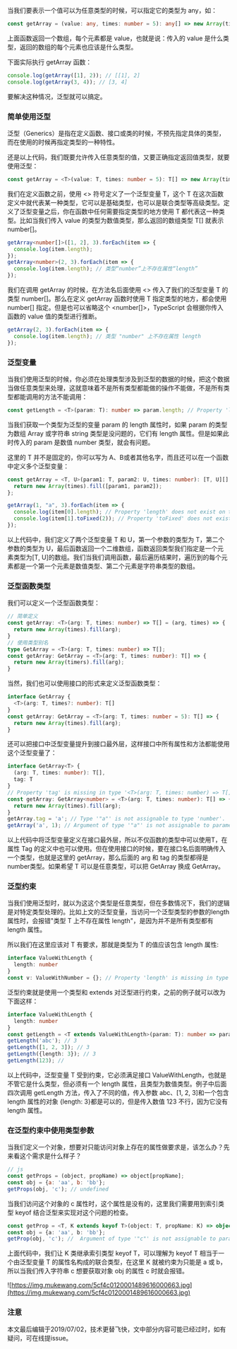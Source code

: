 当我们要表示一个值可以为任意类型的时候，可以指定它的类型为 any，如：

``` typescript
const getArray = (value: any, times: number = 5): any[] => new Array(times).fill(value)
```
上面函数返回一个数组，每个元素都是 value，也就是说：传入的 value 是什么类型，返回的数组的每个元素也应该是什么类型。

下面实际执行 getArray 函数：

``` typescript
console.log(getArray([1], 2)); // [[1], 2]
console.log(getArray(3, 4)); // [3, 4]
```

要解决这种情况，泛型就可以搞定。

### 简单使用泛型

泛型（Generics）是指在定义函数、接口或类的时候，不预先指定具体的类型，而在使用的时候再指定类型的一种特性。

还是以上代码，我们既要允许传入任意类型的值，又要正确指定返回值类型，就要使用泛型：

``` typescript
const getArray = <T>(value: T, times: number = 5): T[] => new Array(times).fill(value);
```

我们在定义函数之前，使用 <> 符号定义了一个泛型变量 T，这个 T 在这次函数定义中就代表某一种类型，它可以是基础类型，也可以是联合类型等高级类型。定义了泛型变量之后，你在函数中任何需要指定类型的地方使用 T 都代表这一种类型。比如当我们传入 value 的类型为数值类型，那么返回的数组类型 T[] 就表示 number[]。

``` typescript
getArray<number[]>([1, 2], 3).forEach(item => {
  console.log(item.length);
});
getArray<number>(2, 3).forEach(item => {
  console.log(item.length); // 类型“number”上不存在属性“length”
});
```

我们在调用 getArray 的时候，在方法名后面使用 <> 传入了我们的泛型变量 T 的类型 number[]。那么在定义 getArray 函数时使用 T 指定类型的地方，都会使用 number[] 指定。但是也可以省略这个 <number[]>，TypeScript 会根据你传入函数的 value 值的类型进行推断。

``` typescript
getArray(2, 3).forEach(item => {
  console.log(item.length); // 类型 "number" 上不存在属性 length
});
```

### 泛型变量

当我们使用泛型的时候，你必须在处理类型涉及到泛型的数据的时候，把这个数据当做任意类型来处理，这就意味着不是所有类型都能做的操作不能做，不是所有类型都能调用的方法不能调用：

``` typescript
const getLength = <T>(param: T): number => param.length; // Property 'length' does not exist on type 'T'.
```
当我们获取一个类型为泛型的变量 param 的 length 属性时，如果 param 的类型为数组 Array 或字符串 string 类型是没问题的，它们有 length 属性。但是如果此时传入的 param 是数值 number 类型，就会有问题。

这里的 T 并不是固定的，你可以写为 A、B或者其他名字，而且还可以在一个函数中定义多个泛型变量：

``` typescript
const getArray = <T, U>(param1: T, param2: U, times: number): [T, U][] => {
  return new Array(times).fill([param1, param2]);
};

getArray(1, "a", 3).forEach(item => {
  console.log(item[0].length); // Property 'length' does not exist on type 'number'.
  console.log(item[1].toFixed(2)); // Property 'toFixed' does not exist on type 'string'. Did you mean 'fixed'?
});
```

以上代码中，我们定义了两个泛型变量 T 和 U，第一个参数的类型为 T，第二个参数的类型为 U，最后函数返回一个二维数组，函数返回类型我们指定是一个元素类型为[T, U]的数组。我们当我们调用函数，最后遍历结果时，遍历到的每个元素都是一个第一个元素是数值类型、第二个元素是字符串类型的数组。

### 泛型函数类型

我们可以定义一个泛型函数类型：

``` typescript
// 简单定义
const getArray: <T>(arg: T, times: number) => T[] = (arg, times) => {
  return new Array(times).fill(arg);
}
// 使用类型别名
type GetArray = <T>(arg: T, times: number) => T[];
const getArray: GetArray = <T>(arg: T, times: number): T[] => {
  return new Array(timers).fill(arg);
}
```

当然，我们也可以使用接口的形式来定义泛型函数类型：

``` typescript
interface GetArray {
  <T>(arg: T, times?: number): T[]
}
const getArray: GetArray = <T>(arg: T, times: number = 5): T[] => {
  return new Array(times).fill(arg);
}
```
还可以把接口中泛型变量提升到接口最外层，这样接口中所有属性和方法都能使用这个泛型变量了：

``` typescript
interface GetArray<T> {
  (arg: T, times: number): T[],
  tag: T
}
// Property 'tag' is missing in type '<T>(arg: T, times: number) => T[]' but required in type 'GetArray<number>'.
const getArray: GetArray<number> = <T>(arg: T, times: number): T[] => {
  return new Array(times).fill(arg);
}
getArray.tag = 'a'; // Type '"a"' is not assignable to type 'number'.
getArray('a', 1); // Argument of type '"a"' is not assignable to parameter of type 'number'.
```

以上代码中将泛型变量定义在接口最外层，所以不仅函数的类型中可以使用T，在属性 Tag 的定义中也可以使用。但在使用接口的时候，要在接口名后面明确传入一个类型，也就是这里的 getArray<number>，那么后面的 arg 和 tag 的类型都得是 number类型。如果希望 T 可以是任意类型，可以把 GetArray<number> 换成 GetArray<any>。

### 泛型约束

当我们使用泛型时，就以为这这个类型是任意类型，但在多数情况下，我们的逻辑是对特定类型处理的。比如上文的泛型变量，当访问一个泛型类型的参数的length属性时，会报错"类型 T 上不存在属性 length"，是因为并不是所有类型都有 length 属性。

所以我们在这里应该对 T 有要求，那就是类型为 T 的值应该包含 length 属性:

``` typescript
interface ValueWithLength {
  length: number
}
const v: ValueWithNumber = {}; // Property 'length' is missing in type '{}' but required in type 'ValueWithLength'.
```

泛型约束就是使用一个类型和 extends 对泛型进行约束，之前的例子就可以改为下面这样：

``` typescript
interface ValueWithLength {
  length: number
}
const getLength = <T extends ValueWithLength>(param: T): number => param.length;
getLength('abc'); // 3
getLength([1, 2, 3]); // 3
getLength({length: 3}); // 3
getLength(123); //
```
以上代码中，泛型变量 T 受到约束，它必须满足接口 ValueWithLength，也就是不管它是什么类型，但必须有一个 length 属性，且类型为数值类型。例子中后面四次调用 getLength 方法，传入了不同的值，传入参数 abc、[1, 2, 3]和一个包含 length 属性的对象 {length: 3}都是可以的，但是传入数值 123 不行，因为它没有 length 属性。

### 在泛型约束中使用类型参数

当我们定义一个对象，想要对只能访问对象上存在的属性做要求是，该怎么办？先来看这个需求是什么样子？

``` javascript
// js
const getProps = (object, propName) => object[propName];
const obj = {a: 'aa', b: 'bb'};
getProps(obj, 'c'); // undefined
```

当我们访问这个对象的 c 属性时，这个属性是没有的，这里我们需要用到索引类型 keyof 结合泛型来实现对这个问题的检查。

``` typescript
const getProp = <T, K extends keyof T>(object: T, propName: K) => object[propName];
const obj = {a: 'aa', b: 'bb'};
getProp(obj, 'c'); //  Argument of type '"c"' is not assignable to parameter of type '"a" | "b"'.
```
上面代码中，我们让 K 类继承索引类型 keyof T，可以理解为 keyof T 相当于一个由泛型变量 T 的属性名构成的联合类型，在这里 K 就被约束为只能是 a 或 b，所以当我们传入字符串 c 想要获取对象 obj 的属性 c 时就会报错。

![https://img.mukewang.com/5cf4c0120001489616000663.jpg](https://img.mukewang.com/5cf4c0120001489616000663.jpg)

### 注意

本文最后编辑于2019/07/02，技术更替飞快，文中部分内容可能已经过时，如有疑问，可在线提issue。